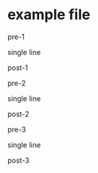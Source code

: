 # example file

pre-1
<!-- mk-inject:start:single-line -->
single line
<!-- mk-inject:end:single-line -->
post-1

pre-2
<!-- mk-inject:start:single-line -->
single line
<!-- mk-inject:end:single-line -->
post-2

pre-3
<!-- mk-inject:start:single-line -->
single line
<!-- mk-inject:end:single-line -->
post-3
